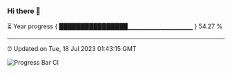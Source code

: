 ### Hi there 👋

⏳ Year progress { ████████████████▁▁▁▁▁▁▁▁▁▁▁▁▁▁ } 54.27 %

---

⏰ Updated on Tue, 18 Jul 2023 01:43:15 GMT

![Progress Bar CI](https://github.com/JuvenileQ/Progress-Bar-CI/workflows/main/badge.svg)
